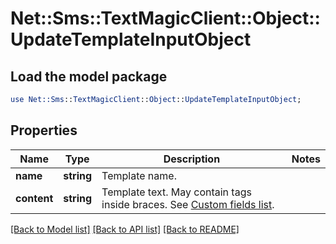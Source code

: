 # Net::Sms::TextMagicClient::Object::UpdateTemplateInputObject

## Load the model package
```perl
use Net::Sms::TextMagicClient::Object::UpdateTemplateInputObject;
```

## Properties
Name | Type | Description | Notes
------------ | ------------- | ------------- | -------------
**name** | **string** | Template name. | 
**content** | **string** | Template text. May contain tags inside braces. See [Custom fields list](http://docs.textmagictesting.com/#section/Custom-fields-list-(Merge-tags)). | 

[[Back to Model list]](../README.md#documentation-for-models) [[Back to API list]](../README.md#documentation-for-api-endpoints) [[Back to README]](../README.md)


